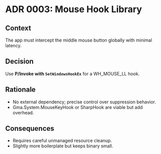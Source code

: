 # ADR 0003: Mouse Hook Library

## Context
The app must intercept the middle mouse button globally with minimal latency.

## Decision
Use **P/Invoke with `SetWindowsHookEx`** for a WH_MOUSE_LL hook.

## Rationale
- No external dependency; precise control over suppression behavior.
- Gma.System.MouseKeyHook or SharpHook are viable but add overhead.

## Consequences
- Requires careful unmanaged resource cleanup.
- Slightly more boilerplate but keeps binary small.
